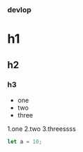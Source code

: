 ### devlop

# h1
## h2
### h3


  - one
  - two
  - three


  1.one
  2.two
  3.threessss


  ``` JavaScript
  let a = 10;
  ```



